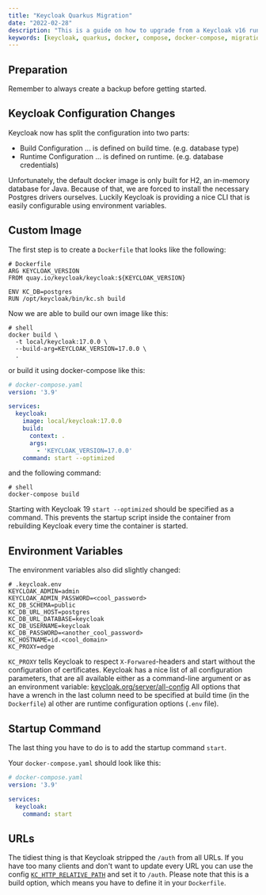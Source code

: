 ```yaml
---
title: "Keycloak Quarkus Migration"
date: "2022-02-28"
description: "This is a guide on how to upgrade from a Keycloak v16 running WildFly to a Keycloak v17 running Quarkus. This guide assumes that you are running a working Keycloak v16 using Docker."
keywords: [keycloak, quarkus, docker, compose, docker-compose, migration, update, 17, postgres]
---
```


## Preparation

Remember to always create a backup before getting started.

## Keycloak Configuration Changes

Keycloak now has split the configuration into two parts:

- Build Configuration ... is defined on build time. (e.g. database type)
- Runtime Configuration ... is defined on runtime. (e.g. database credentials)

Unfortunately, the default docker image is only built for H2, an in-memory database for Java. Because of that, we are
forced
to install the necessary Postgres drivers ourselves. Luckily Keycloak is providing a nice CLI that is easily
configurable using environment variables.

## Custom Image

The first step is to create a `Dockerfile` that looks like the following:

```docker
# Dockerfile
ARG KEYCLOAK_VERSION
FROM quay.io/keycloak/keycloak:${KEYCLOAK_VERSION}

ENV KC_DB=postgres
RUN /opt/keycloak/bin/kc.sh build
```

Now we are able to build our own image like this:

```shell
# shell
docker build \
  -t local/keycloak:17.0.0 \
  --build-arg=KEYCLOAK_VERSION=17.0.0 \
  .
```

or build it using docker-compose like this:

```yaml
# docker-compose.yaml
version: '3.9'

services:
  keycloak:
    image: local/keycloak:17.0.0
    build:
      context: .
      args:
        - 'KEYCLOAK_VERSION=17.0.0'
    command: start --optimized
```

and the following command:

```shell
# shell
docker-compose build
```

Starting with Keycloak 19 `start --optimized` should be specified as a command. This prevents the startup script inside
the container from rebuilding Keycloak every time the container is started.

## Environment Variables

The environment variables also did slightly changed:

```properties
# .keycloak.env
KEYCLOAK_ADMIN=admin
KEYCLOAK_ADMIN_PASSWORD=<cool_password>
KC_DB_SCHEMA=public
KC_DB_URL_HOST=postgres
KC_DB_URL_DATABASE=keycloak
KC_DB_USERNAME=keycloak
KC_DB_PASSWORD=<another_cool_password>
KC_HOSTNAME=id.<cool_domain>
KC_PROXY=edge
```

`KC_PROXY` tells Keycloak to respect `X-Forwared`-headers and start without the configuration of certificates. Keycloak
has a nice list of all configuration parameters, that are all available either as a command-line argument or as an
environment variable: [keycloak.org/server/all-config](https://www.keycloak.org/server/all-config) All options that have
a wrench in the last column need to be specified at build time (in the `Dockerfile`) al other are runtime configuration
options (`.env` file).

## Startup Command

The last thing you have to do is to add the startup command `start`.

Your `docker-compose.yaml` should look like this:

```yaml
# docker-compose.yaml
version: '3.9'

services:
  keycloak:
    command: start
```

## URLs

The tidiest thing is that Keycloak stripped the `/auth` from all URLs. If you have too many clients and don't want to
update every URL you can use the config
[`KC_HTTP_RELATIVE_PATH`](https://www.keycloak.org/server/all-config?q=http-relative-path) and set it to `/auth`.
Please note that this is a build option, which means you have to define it in your `Dockerfile`.
